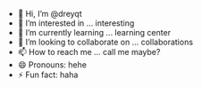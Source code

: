 - 👋 Hi, I’m @dreyqt
- 👀 I’m interested in ... interesting
- 🌱 I’m currently learning ... learning center
- 💞️ I’m looking to collaborate on ... collaborations
- 📫 How to reach me ... call me maybe?
- 😄 Pronouns: hehe
- ⚡ Fun fact: haha

<!---
dreyqt/dreyqt is a ✨ special ✨ repository because its `README.md` (this file) appears on your GitHub profile.
You can click the Preview link to take a look at your changes.
--->
